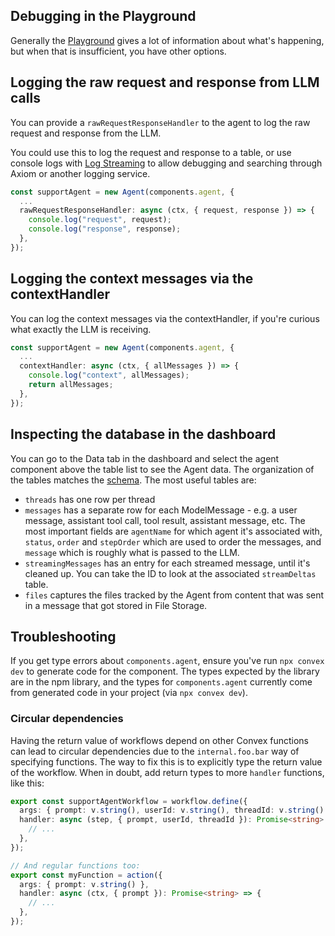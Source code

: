 ## Debugging in the Playground

Generally the [Playground](https://docs.convex.dev/agents/playground) gives a lot of information about what's happening, but when that is insufficient, you have other options.

## Logging the raw request and response from LLM calls

You can provide a `rawRequestResponseHandler` to the agent to log the raw request and response from the LLM.

You could use this to log the request and response to a table, or use console logs with [Log Streaming](https://docs.convex.dev/production/integrations/log-streams/) to allow debugging and searching through Axiom or another logging service.

```ts
const supportAgent = new Agent(components.agent, {
  ...
  rawRequestResponseHandler: async (ctx, { request, response }) => {
    console.log("request", request);
    console.log("response", response);
  },
});
```

## Logging the context messages via the contextHandler

You can log the context messages via the contextHandler, if you're curious what exactly the LLM is receiving.

```ts
const supportAgent = new Agent(components.agent, {
  ...
  contextHandler: async (ctx, { allMessages }) => {
    console.log("context", allMessages);
    return allMessages;
  },
});
```

## Inspecting the database in the dashboard

You can go to the Data tab in the dashboard and select the agent component above the table list to see the Agent data. The organization of the tables matches the [schema](https://github.com/get-convex/agent/blob/main/src/component/schema.ts). The most useful tables are:

- `threads` has one row per thread
- `messages` has a separate row for each ModelMessage - e.g. a user message, assistant tool call, tool result, assistant message, etc. The most important fields are `agentName` for which agent it's associated with, `status`, `order` and `stepOrder` which are used to order the messages, and `message` which is roughly what is passed to the LLM.
- `streamingMessages` has an entry for each streamed message, until it's cleaned up. You can take the ID to look at the associated `streamDeltas` table.
- `files` captures the files tracked by the Agent from content that was sent in a message that got stored in File Storage.

## Troubleshooting

If you get type errors about `components.agent`, ensure you've run `npx convex dev` to generate code for the component. The types expected by the library are in the npm library, and the types for `components.agent` currently come from generated code in your project (via `npx convex dev`).

### Circular dependencies

Having the return value of workflows depend on other Convex functions can lead to circular dependencies due to the `internal.foo.bar` way of specifying functions. The way to fix this is to explicitly type the return value of the workflow. When in doubt, add return types to more `handler` functions, like this:

```ts
export const supportAgentWorkflow = workflow.define({
  args: { prompt: v.string(), userId: v.string(), threadId: v.string() },
  handler: async (step, { prompt, userId, threadId }): Promise<string> => {
    // ...
  },
});

// And regular functions too:
export const myFunction = action({
  args: { prompt: v.string() },
  handler: async (ctx, { prompt }): Promise<string> => {
    // ...
  },
});
```